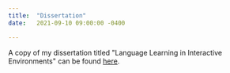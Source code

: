 ```yaml
---
title:  "Dissertation"
date:   2021-09-10 09:00:00 -0400

---
```

A copy of my dissertation titled "Language Learning in Interactive Environments" can be found [here](/hosted/Language_Learning_Thesis_Prithviraj_A.pdf).